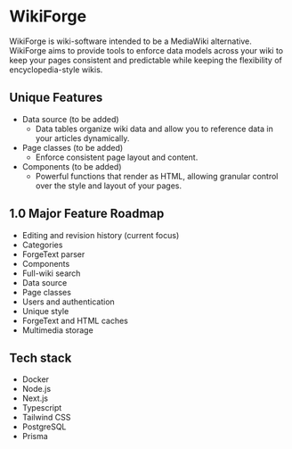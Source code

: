 # WikiForge
WikiForge is wiki-software intended to be a MediaWiki alternative. WikiForge aims to provide tools to enforce data models across your wiki to keep your pages consistent and predictable while keeping the flexibility of encyclopedia-style wikis.

## Unique Features
- Data source (to be added)
  - Data tables organize wiki data and allow you to reference data in your articles dynamically.
- Page classes (to be added)
  - Enforce consistent page layout and content.
- Components (to be added)
  - Powerful functions that render as HTML, allowing granular control over the style and layout of your pages.

## 1.0 Major Feature Roadmap
- Editing and revision history (current focus)
- Categories
- ForgeText parser
- Components
- Full-wiki search
- Data source
- Page classes
- Users and authentication
- Unique style
- ForgeText and HTML caches
- Multimedia storage


## Tech stack
- Docker
- Node.js
- Next.js
- Typescript
- Tailwind CSS
- PostgreSQL
- Prisma
